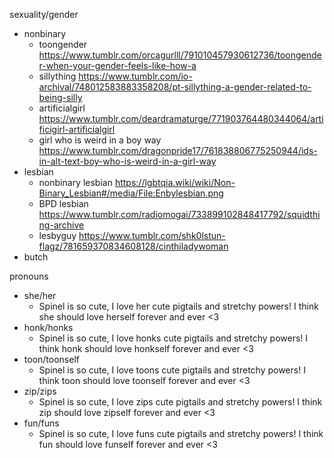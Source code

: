 sexuality/gender
- nonbinary
	- toongender https://www.tumblr.com/orcagurlll/791010457930612736/toongender-when-your-gender-feels-like-how-a
	- sillything https://www.tumblr.com/io-archival/748012583883358208/pt-sillything-a-gender-related-to-being-silly
	- artificialgirl https://www.tumblr.com/deardramaturge/771903764480344064/artificigirl-artificialgirl
	- girl who is weird in a boy way https://www.tumblr.com/dragonpride17/761838806775250944/ids-in-alt-text-boy-who-is-weird-in-a-girl-way
- lesbian
	- nonbinary lesbian https://lgbtqia.wiki/wiki/Non-Binary_Lesbian#/media/File:Enbylesbian.png
	- BPD lesbian https://www.tumblr.com/radiomogai/733899102848417792/squidthing-archive
	- lesbyguy https://www.tumblr.com/shk0lstun-flagz/781659370834608128/cinthiladywoman
- butch

pronouns
- she/her
	- Spinel is so cute, I love her cute pigtails and stretchy powers! I think she should love herself forever and ever <3
- honk/honks
	- Spinel is so cute, I love honks cute pigtails and stretchy powers! I think honk should love honkself forever and ever <3
- toon/toonself
	- Spinel is so cute, I love toons cute pigtails and stretchy powers! I think toon should love toonself forever and ever <3
- zip/zips
	- Spinel is so cute, I love zips cute pigtails and stretchy powers! I think zip should love zipself forever and ever <3
- fun/funs
	- Spinel is so cute, I love funs cute pigtails and stretchy powers! I think fun should love funself forever and ever <3
